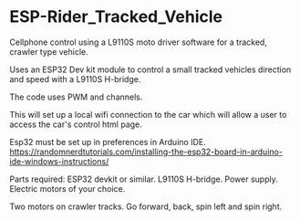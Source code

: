 # ESP-Rider_Tracked_Vehicle

Cellphone control using a L9110S moto driver software for a tracked, crawler type vehicle.

Uses an ESP32 Dev kit module to control a small tracked vehicles direction and speed with a L9110S H-bridge.

The code uses PWM and channels.

This will set up a local wifi connection to the car which will allow a user to access the car's control html page.

Esp32 must be set up in preferences in Arduino IDE. https://randomnerdtutorials.com/installing-the-esp32-board-in-arduino-ide-windows-instructions/


Parts required:
ESP32 devkit or similar.
L9110S H-bridge.
Power supply.
Electric motors of your choice.

Two motors on crawler tracks.  Go forward, back, spin left and spin right.
